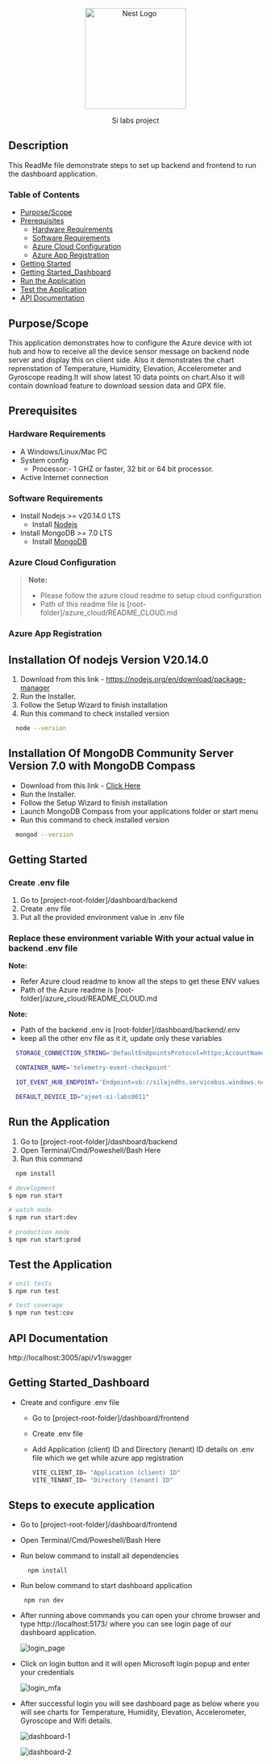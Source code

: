 <p align="center">
  <a href="http://nestjs.com/" target="blank"><img src="https://news.silabs.com/download/silicon-labs-logo-red-2014-1538x769px_1.jpg" width="200" alt="Nest Logo" /></a>
</p>

  <p align="center">Si labs project</p>

## Description

This ReadMe file demonstrate steps to set up backend and frontend to run the dashboard application.

### Table of Contents

- [Purpose/Scope](#purposescope)
- [Prerequisites](#prerequisites)
  - [Hardware Requirements](#hardware-requirements)
  - [Software Requirements](#software-requirements)
  - [Azure Cloud Configuration](#azure-cloud-configuration)
  - [Azure App Registration](#azure-app-registration)
- [Getting Started](#getting-started)
- [Getting Started_Dashboard](#getting-started-dashboard)
- [Run the Application](#run-the-application)
- [Test the Application](#test-the-application)
- [API Documentation](#api-documentation)

## Purpose/Scope

This application demonstrates how to configure the Azure device with iot hub and how to receive all the device sensor message on backend node server and display this on client side.
Also it demonstrates the chart reprenstation of Temperature, Humidity, Elevation, Accelerometer and Gyroscope reading.It will show latest 10 data points on chart.Also it will contain download feature to download session data and GPX file.

## Prerequisites

### Hardware Requirements

- A Windows/Linux/Mac PC
- System config
  - Processor:- 1 GHZ or faster, 32 bit or 64 bit processor.
- Active Internet connection

### Software Requirements

- Install Nodejs >= v20.14.0 LTS
  - Install [Nodejs](#hardware-requirements)
- Install MongoDB >= 7.0 LTS
  - Install [MongoDB](#hardware-requirements)

### Azure Cloud Configuration

> **Note:**
>
> - Please follow the azure cloud readme to setup cloud configuration
> - Path of this readme file is [root-folder]/azure_cloud/README_CLOUD.md

### Azure App Registration


## Installation Of nodejs Version V20.14.0

1. Download from this link - https://nodejs.org/en/download/package-manager
2. Run the Installer.
3. Follow the Setup Wizard to finish installation
4. Run this command to check installed version

```bash
  node --version
```

## Installation Of MongoDB Community Server Version 7.0 with MongoDB Compass

- Download from this link - [Click Here](https://www.mongodb.com/try/download/community)
- Run the Installer.
- Follow the Setup Wizard to finish installation
- Launch MongoDB Compass from your applications folder or start menu
- Run this command to check installed version

```bash
  mongod --version
```

## Getting Started

### Create .env file

1. Go to [project-root-folder]/dashboard/backend
2. Create .env file
3. Put all the provided environment value in .env file

### Replace these environment variable With your actual value in backend .env file

**Note:**

- Refer Azure cloud readme to know all the steps to get these ENV values
- Path of the Azure readme is [root-folder]/azure_cloud/README_CLOUD.md

**Note:**

- Path of the backend .env is
  [root-folder]/dashboard/backend/.env
- keep all the other env file as it it, update only these variables

```bash
  STORAGE_CONNECTION_STRING='DefaultEndpointsProtocol=https;AccountName=sa1sasyd;AccountKey=rn3fsfwfvfdQs2Hi3sqwcA99OsNLASPSRvnTXCotbEfsdfwersadasUf4CQfpOv1PQsfiujklhadscjnjkdf+AStW3+MGw==;EndpointSuffix=core.windows.net'

  CONTAINER_NAME='telemetry-event-checkpoint'

  IOT_EVENT_HUB_ENDPOINT='Endpoint=sb://silajndhs.servicebus.windows.net/;SharedAccessKeyName=telemetry-event-listen-policy;SharedAccessKey=m4hsjfhksnjfn/ddskhkjjsd+asdasdAEhGdajNM=;EntityPath=telemetry-event'

  DEFAULT_DEVICE_ID="ajeet-si-labs0011"
```

## Run the Application

1. Go to [project-root-folder]/dashboard/backend
2. Open Terminal/Cmd/Poweshell/Bash Here
3. Run this command

```bash
  npm install
```

```bash
# development
$ npm run start

# watch mode
$ npm run start:dev

# production mode
$ npm run start:prod
```

## Test the Application

```bash
# unit tests
$ npm run test

# test coverage
$ npm run test:cov
```

## API Documentation

http://localhost:3005/api/v1/swagger

## Getting Started_Dashboard

- Create and configure .env file

  - Go to [project-root-folder]/dashboard/frontend
  - Create .env file
  - Add Application (client) ID and Directory (tenant) ID details on .env file which we get while azure app registration

    ```c
    VITE_CLIENT_ID= "Application (client) ID"
    VITE_TENANT_ID= "Directory (tenant) ID"
    ```

## Steps to execute application

- Go to [project-root-folder]/dashboard/frontend
- Open Terminal/Cmd/Poweshell/Bash Here
- Run below command to install all dependencies
  ```
    npm install
  ```
- Run below command to start dashboard application
  ```
   npm run dev
  ```
- After running above commands you can open your chrome browser and type http://localhost:5173/ where you can see login page of our dashboard application.

  ![login_page](frontend/images/login-page.png)

- Click on login button and it will open Microsoft login popup and enter your credentials

  ![login_mfa](frontend/images/login-mfa.png)

- After successful login you will see dashboard page as below where you will see charts for Temperature, Humidity, Elevation, Accelerometer, Gyroscope and Wifi details.

  ![dashboard-1](frontend/images/dashboard-1.png)

  ![dashboard-2](frontend/images/dashboard-2.png)
